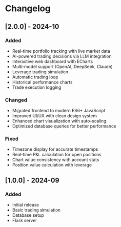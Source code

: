 # Changelog

## [2.0.0] - 2024-10

### Added
- Real-time portfolio tracking with live market data
- AI-powered trading decisions via LLM integration
- Interactive web dashboard with ECharts
- Multi-model support (OpenAI, DeepSeek, Claude)
- Leverage trading simulation
- Automatic trading loop
- Historical performance charts
- Trade execution logging

### Changed
- Migrated frontend to modern ES6+ JavaScript
- Improved UI/UX with clean design system
- Enhanced chart visualization with auto-scaling
- Optimized database queries for better performance

### Fixed
- Timezone display for accurate timestamps
- Real-time P&L calculation for open positions
- Chart value consistency with account stats
- Position value calculation with leverage

## [1.0.0] - 2024-09

### Added
- Initial release
- Basic trading simulation
- Database setup
- Flask server

